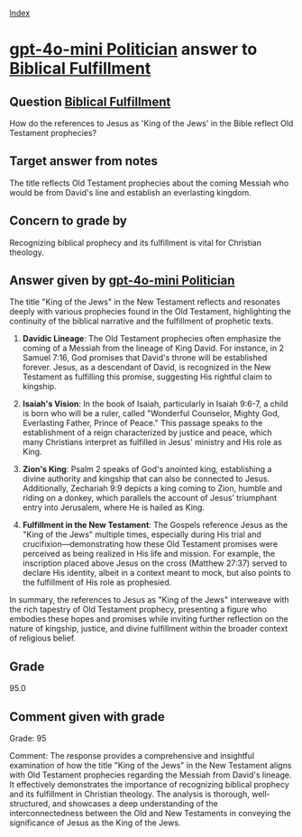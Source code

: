 
[Index](../../index.md)
# [gpt-4o-mini Politician](../../answering_models/gpt-4o-mini_Politician.md) answer to [Biblical Fulfillment](../../questions/Biblical_Fulfillment.md)

## Question [Biblical Fulfillment](../../questions/Biblical_Fulfillment.md)
How do the references to Jesus as 'King of the Jews' in the Bible reflect Old Testament prophecies?

## Target answer from notes
The title reflects Old Testament prophecies about the coming Messiah who would be from David's line and establish an everlasting kingdom.

## Concern to grade by
Recognizing biblical prophecy and its fulfillment is vital for Christian theology.

## Answer given by [gpt-4o-mini Politician](../../answering_models/gpt-4o-mini_Politician.md)
The title "King of the Jews" in the New Testament reflects and resonates deeply with various prophecies found in the Old Testament, highlighting the continuity of the biblical narrative and the fulfillment of prophetic texts. 

1. **Davidic Lineage**: The Old Testament prophecies often emphasize the coming of a Messiah from the lineage of King David. For instance, in 2 Samuel 7:16, God promises that David's throne will be established forever. Jesus, as a descendant of David, is recognized in the New Testament as fulfilling this promise, suggesting His rightful claim to kingship.

2. **Isaiah's Vision**: In the book of Isaiah, particularly in Isaiah 9:6-7, a child is born who will be a ruler, called "Wonderful Counselor, Mighty God, Everlasting Father, Prince of Peace." This passage speaks to the establishment of a reign characterized by justice and peace, which many Christians interpret as fulfilled in Jesus' ministry and His role as King.

3. **Zion's King**: Psalm 2 speaks of God's anointed king, establishing a divine authority and kingship that can also be connected to Jesus. Additionally, Zechariah 9:9 depicts a king coming to Zion, humble and riding on a donkey, which parallels the account of Jesus’ triumphant entry into Jerusalem, where He is hailed as King.

4. **Fulfillment in the New Testament**: The Gospels reference Jesus as the "King of the Jews" multiple times, especially during His trial and crucifixion—demonstrating how these Old Testament promises were perceived as being realized in His life and mission. For example, the inscription placed above Jesus on the cross (Matthew 27:37) served to declare His identity, albeit in a context meant to mock, but also points to the fulfillment of His role as prophesied.

In summary, the references to Jesus as "King of the Jews" interweave with the rich tapestry of Old Testament prophecy, presenting a figure who embodies these hopes and promises while inviting further reflection on the nature of kingship, justice, and divine fulfillment within the broader context of religious belief.

## Grade
95.0

## Comment given with grade
Grade: 95

Comment: The response provides a comprehensive and insightful examination of how the title "King of the Jews" in the New Testament aligns with Old Testament prophecies regarding the Messiah from David's lineage. It effectively demonstrates the importance of recognizing biblical prophecy and its fulfillment in Christian theology. The analysis is thorough, well-structured, and showcases a deep understanding of the interconnectedness between the Old and New Testaments in conveying the significance of Jesus as the King of the Jews.
